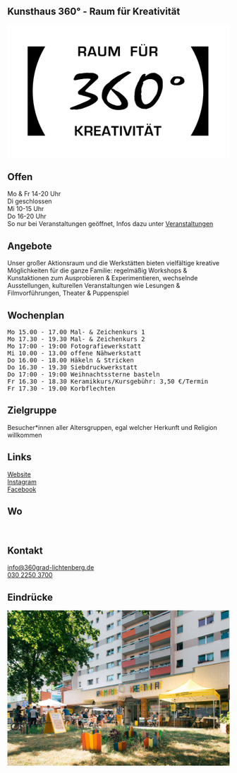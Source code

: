 ## Kunsthaus 360° - Raum für Kreativität
<img id="topmedia" src="/Freizeit/Images/360Grad/logo.jpg" />

## Offen
Mo & Fr 14-20 Uhr<br>
Di geschlossen<br>
Mi 10-15 Uhr<br>
Do 16-20 Uhr<br>
So nur bei Veranstaltungen geöffnet, Infos dazu unter <a class="external_link" href="http://360grad-lichtenberg.de/">Veranstaltungen</a><br>

## Angebote
Unser großer Aktionsraum und die Werkstätten bieten vielfältige kreative Möglichkeiten für die ganze Familie: regelmäßig Workshops & Kunstaktionen zum Ausprobieren & Experimentieren, wechselnde Ausstellungen, kulturellen Veranstaltungen wie Lesungen & Filmvorführungen, Theater & Puppenspiel

## Wochenplan
<pre id="weeklyschedule">
Mo 15.00 - 17.00 Mal- & Zeichenkurs 1
Mo 17.30 - 19.30 Mal- & Zeichenkurs 2
Mo 17:00 - 19:00 Fotografiewerkstatt
Mi 10.00 - 13.00 offene Nähwerkstatt
Do 16.00 - 18.00 Häkeln & Stricken 
Do 16.30 - 19.30 Siebdruckwerkstatt
Do 17:00 - 19:00 Weihnachtssterne basteln
Fr 16.30 - 18.30 Keramikkurs/Kursgebühr: 3,50 €/Termin
Fr 17.30 - 19.00 Korbflechten
</pre>

## Zielgruppe
Besucher*innen aller Altersgruppen, egal welcher Herkunft und Religion willkommen

## Links
<a class="external_link" href="http://360grad-lichtenberg.de/">Website</a><br>
<a class="external_link" href="https://www.instagram.com/360grad_lichtenberg/">Instagram</a><br>
<a class="external_link" href="https://www.facebook.com/360Grad.Lichtenberg/">Facebook</a><br>

## Wo
<div id="gmap"></div>
<script>window.onload = showMap('Prerower Platz 10, 13051, Berlin-Hohenschönhausen', 0, 'gmap_mini')</script><br>

## Kontakt
[info@360grad-lichtenberg.de](info@360grad-lichtenberg.de)<br>
<a href="tel:+493022503700 ">030 2250 3700 </a>

## Eindrücke
<div class="mediacontainer">
  <img src="Images/360Grad/1.jpg " />
</div>
